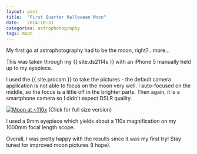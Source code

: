 ```yaml
---
layout: post
title:  "First Quarter Halloween Moon"
date:   2014-10-31
categories: astrophotography
tags: moon
---
```


My first go at astrophotography had to be the moon, right?...more...


This was taken through my {{ site.ds2114s }} with an iPhone 5 manually held up to my eyepiece.

I used the {{ site.procam }} to take the pictures - the default camera application is not able to focus on the moon very well. I auto-focused on the middle, so the focus is a little off in the brighter parts. Then again, it is a smartphone camera so I didn't expect DSLR quality.


<a href = "{{ site.baseurl }}/images/moon/2014-10-30_2.png"><img class="center" alt="Moon at ~110x" src="{{ site.baseurl }}/images/moon/2014-10-30_2s.png" /></a>
<span class = "center">(Click for full size version)</span>


I used a 9mm eyepiece which yields about a 110x magnification on my 1000mm focal length scope.

Overall, I was pretty happy with the results since it was my first try! Stay tuned for improved moon pictures (I hope).